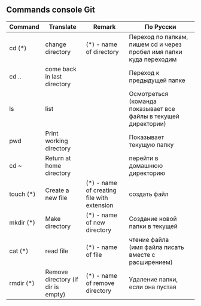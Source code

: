 ## **Commands console Git**

| **Command** | **Translate**                      | **Remark**                                 | **По Русски**                                                       |
|-------------|------------------------------------|--------------------------------------------|---------------------------------------------------------------------|
| cd (*)      | change directory                   | (*) - name of directory                    | Переход по папкам, пишем cd и через пробел имя папки куда переходим |
| cd ..       | come back in last directory        |                                            | Переход к предыдущей папке                                          |
| ls          | list                               |                                            | Осмотреться (команда показывает все файлы в текущей директории)     |
| pwd         | Print working directory            |                                            | Показывает текущую папку                                            |
| cd ~        | Return at home directory           |                                            | перейти в домашнюю директорию                                       |
| touch (*)   | Create a new file                  | (*) - name of creating file with extension | создать файл                                                        |
| mkdir (*)   | Make directory                     | (*) - name of new directory                | Создание новой папки в текущей                                      |
| cat (*)     | read file                          | (*) - name of file                         | чтение файла <br/>(имя файла писать вместе с расширением)           |
| rmdir (*)   | Remove directory (if dir is empty) | (*) - name of remove directory             | Удаление папки, если она пустая                                     |

			

	
			
			

